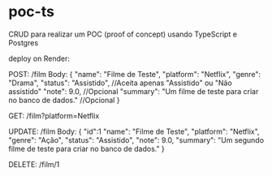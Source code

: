 # poc-ts
CRUD para realizar um POC (proof of concept) usando TypeScript e Postgres

deploy on Render: 

POST: /film
Body: {
  "name": "Filme de Teste",
  "platform": "Netflix",
  "genre": "Drama",
  "status": "Assistido", //Aceita apenas "Assistido" ou "Não assistido"
  "note": 9.0, //Opcional
  "summary": "Um filme de teste para criar no banco de dados." //Opcional
}

GET: /film?platform=Netflix

UPDATE: /film
Body: {
  "id":1
  "name": "Filme de Teste",
  "platform": "Netflix",
  "genre": "Ação",
  "status": "Assistido",
  "note": 9.0,
  "summary": "Um segundo filme de teste para criar no banco de dados."
}

DELETE: /film/1
